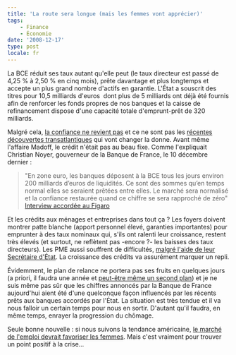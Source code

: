 ```yaml
---
title: 'La route sera longue (mais les femmes vont apprécier)'
tags:
    - Finance
    - Économie
date: '2008-12-17'
type: post
locale: fr
---
```


La BCE réduit ses taux autant qu'elle peut (le taux directeur est passé de 4,25 % à 2,50 % en cinq mois), prête davantage et plus longtemps et accepte un plus grand nombre d'actifs en garantie. L'État a souscrit des titres pour 10,5 milliards d'euros  dont plus de 5 milliards ont déjà été fournis afin de renforcer les fonds propres de nos banques et la caisse de refinancement dispose d'une capacité totale d'emprunt-prêt de 320 milliards.

Malgré cela, [la confiance ne revient pas](http://www.agefi.fr/articles/la-defiance-persiste-entre-les-banques-indique-la-bce-1057818.html) et ce ne sont pas les [récentes découvertes transatlantiques](http://tempsreel.nouvelobs.com/?xtmc=madoff&xtcr=4) qui vont changer la donne. Avant même l'affaire Madoff, le crédit n'était pas au beau fixe. Comme l'expliquait Christian Noyer, gouverneur de la Banque de France, le 10 décembre dernier&nbsp;:

> "En zone euro, les banques déposent à la BCE tous les jours environ 200 milliards d’euros de liquidités. Ce sont des sommes qu’en temps normal elles se seraient prêtées entre elles. Le marché sera normalisé et la confiance restaurée quand ce chiffre se sera rapproché de zéro"  
> [Interview accordée au Figaro](http://www.lefigaro.fr/economie/2008/12/10/04001-20081210ARTFIG00545-les-banques-francaises-sont-solides-.php)

Et les crédits aux ménages et entreprises dans tout ça&nbsp;? Les foyers doivent montrer patte blanche (apport personnel élevé, garanties importantes) pour emprunter à des taux nominaux qui, s'ils ont ralenti leur croissance, restent très élevés (et surtout, ne reflètent pas -encore&nbsp;?- les baisses des taux directeurs). Les PME aussi souffrent de difficultés, [malgré l'aide de leur Secrétaire d'État](http://tempsreel.nouvelobs.com/). La croissance des crédits va assurément marquer un repli.

Évidemment, le plan de relance ne portera pas ses fruits en quelques jours (a priori, il faudra une année et [peut-être même un second plan](http://www.lefigaro.fr/politique/2008/12/17/01002-20081217ARTFIG00050-la-relance-unique-priorite-de-l-elysee-en-.php)) et je ne suis même pas sûr que les chiffres annoncés par la Banque de France aujourd'hui aient été d'une quelconque façon influencés par les récents prêts aux banques accordés par l'État. La situation est très tendue et il va nous falloir un certain temps pour nous en sortir. D'autant qu'il faudra, en même temps, enrayer la progression du chômage.

Seule bonne nouvelle&nbsp;: si nous suivons la tendance américaine, [le marché de l'emploi devrait favoriser les femmes](http://www.antagoniste.net/2008/12/16/la-recession-a-t-elle-un-sexe/). Mais c'est vraiment pour trouver un point positif à la crise…
